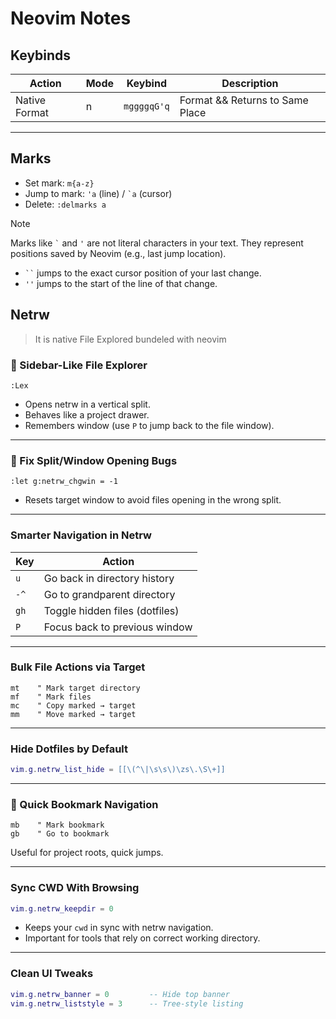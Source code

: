 # Neovim Notes

## Keybinds

| Action        | Mode  | Keybind     | Description        |
|---------------|-------|-------------|--------------------|
| Native Format | n     | `mggggqG'q` | Format && Returns to Same Place|

---

## Marks

- Set mark: `m{a-z}`
- Jump to mark: `'a` (line) / `` `a `` (cursor)
- Delete: `:delmarks a`

>[!NOTE]
> Marks like `` ` `` and `'` are not literal characters in your text.
> They represent positions saved by Neovim (e.g., last jump location).
> - ` `` ` jumps to the exact cursor position of your last change.
> - `''` jumps to the start of the line of that change.

## Netrw

> It is native File Explored bundeled with neovim


### 📆 Sidebar-Like File Explorer

```vim
:Lex
```

* Opens netrw in a vertical split.
* Behaves like a project drawer.
* Remembers window (use `P` to jump back to the file window).

---

### 🔁 Fix Split/Window Opening Bugs

```vim
:let g:netrw_chgwin = -1
```

* Resets target window to avoid files opening in the wrong split.

---

###  Smarter Navigation in Netrw

| Key  | Action                         |
| ---- | ------------------------------ |
| `u`  | Go back in directory history   |
| `-^` | Go to grandparent directory    |
| `gh` | Toggle hidden files (dotfiles) |
| `P`  | Focus back to previous window  |

---

###  Bulk File Actions via Target

```vim
mt    " Mark target directory
mf    " Mark files
mc    " Copy marked → target
mm    " Move marked → target
```

---

###  Hide Dotfiles by Default

```lua
vim.g.netrw_list_hide = [[\(^\|\s\s\)\zs\.\S\+]]
```

---

### 📁 Quick Bookmark Navigation

```vim
mb    " Mark bookmark
gb    " Go to bookmark
```

Useful for project roots, quick jumps.

---

### Sync CWD With Browsing

```lua
vim.g.netrw_keepdir = 0
```

* Keeps your `cwd` in sync with netrw navigation.
* Important for tools that rely on correct working directory.

---

### Clean UI Tweaks

```lua
vim.g.netrw_banner = 0         -- Hide top banner
vim.g.netrw_liststyle = 3      -- Tree-style listing
```

